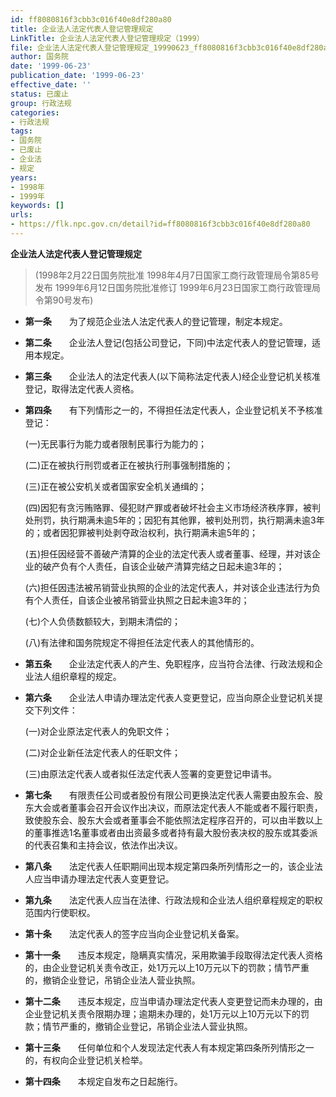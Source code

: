 ```yaml
---
id: ff8080816f3cbb3c016f40e8df280a80
title: 企业法人法定代表人登记管理规定
LinkTitle: 企业法人法定代表人登记管理规定（1999）
file: 企业法人法定代表人登记管理规定_19990623_ff8080816f3cbb3c016f40e8df280a80.docx
author: 国务院
date: '1999-06-23'
publication_date: '1999-06-23'
effective_date: ''
status: 已废止
group: 行政法规
categories:
- 行政法规
tags:
- 国务院
- 已废止
- 企业法
- 规定
years:
- 1998年
- 1999年
keywords: []
urls:
- https://flk.npc.gov.cn/detail?id=ff8080816f3cbb3c016f40e8df280a80
---
```


**企业法人法定代表人登记管理规定**

> (1998年2月22日国务院批准 1998年4月7日国家工商行政管理局令第85号发布 1999年6月12日国务院批准修订 1999年6月23日国家工商行政管理局令第90号发布)

- **第一条**　　为了规范企业法人法定代表人的登记管理，制定本规定。

- **第二条**　　企业法人登记(包括公司登记，下同)中法定代表人的登记管理，适用本规定。

- **第三条**　　企业法人的法定代表人(以下简称法定代表人)经企业登记机关核准登记，取得法定代表人资格。

- **第四条**　　有下列情形之一的，不得担任法定代表人，企业登记机关不予核准登记：

  (一)无民事行为能力或者限制民事行为能力的；

  (二)正在被执行刑罚或者正在被执行刑事强制措施的；

  (三)正在被公安机关或者国家安全机关通缉的；

  (四)因犯有贪污贿赂罪、侵犯财产罪或者破坏社会主义市场经济秩序罪，被判处刑罚，执行期满未逾5年的；因犯有其他罪，被判处刑罚，执行期满未逾3年的；或者因犯罪被判处剥夺政治权利，执行期满未逾5年的；

  (五)担任因经营不善破产清算的企业的法定代表人或者董事、经理，并对该企业的破产负有个人责任，自该企业破产清算完结之日起未逾3年的；

  (六)担任因违法被吊销营业执照的企业的法定代表人，并对该企业违法行为负有个人责任，自该企业被吊销营业执照之日起未逾3年的；

  (七)个人负债数额较大，到期未清偿的；

  (八)有法律和国务院规定不得担任法定代表人的其他情形的。

- **第五条**　　企业法定代表人的产生、免职程序，应当符合法律、行政法规和企业法人组织章程的规定。

- **第六条**　　企业法人申请办理法定代表人变更登记，应当向原企业登记机关提交下列文件：

  (一)对企业原法定代表人的免职文件；

  (二)对企业新任法定代表人的任职文件；

  (三)由原法定代表人或者拟任法定代表人签署的变更登记申请书。

- **第七条**　　有限责任公司或者股份有限公司更换法定代表人需要由股东会、股东大会或者董事会召开会议作出决议，而原法定代表人不能或者不履行职责，致使股东会、股东大会或者董事会不能依照法定程序召开的，可以由半数以上的董事推选1名董事或者由出资最多或者持有最大股份表决权的股东或其委派的代表召集和主持会议，依法作出决议。

- **第八条**　　法定代表人任职期间出现本规定第四条所列情形之一的，该企业法人应当申请办理法定代表人变更登记。

- **第九条**　　法定代表人应当在法律、行政法规和企业法人组织章程规定的职权范围内行使职权。

- **第十条**　　法定代表人的签字应当向企业登记机关备案。

- **第十一条**　　违反本规定，隐瞒真实情况，采用欺骗手段取得法定代表人资格的，由企业登记机关责令改正，处1万元以上10万元以下的罚款；情节严重的，撤销企业登记，吊销企业法人营业执照。

- **第十二条**　　违反本规定，应当申请办理法定代表人变更登记而未办理的，由企业登记机关责令限期办理；逾期未办理的，处1万元以上10万元以下的罚款；情节严重的，撤销企业登记，吊销企业法人营业执照。

- **第十三条**　　任何单位和个人发现法定代表人有本规定第四条所列情形之一的，有权向企业登记机关检举。

- **第十四条**　　本规定自发布之日起施行。
